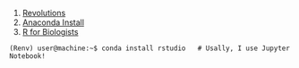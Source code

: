 1. [Revolutions](https://blog.revolutionanalytics.com/2019/12/preview-of-r-400.html)
2. [Anaconda Install](https://docs.anaconda.com/anaconda/user-guide/tasks/using-r-language/)
3. [R for Biologists](https://chrisconlan.com/installing-r-python-anaconda-biologists/)


```console
(Renv) user@machine:~$ conda install rstudio   # Usally, I use Jupyter Notebook!
```
